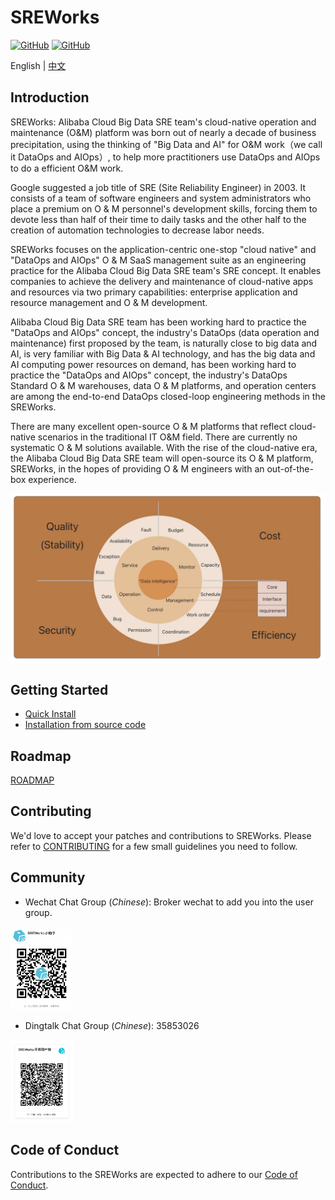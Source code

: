 # SREWorks

[![GitHub](https://img.shields.io/github/license/alibaba/sreworks)](./LICENSE)
[![GitHub](https://img.shields.io/github/repo-size/alibaba/sreworks)](#)

English | [中文](README-CN.md)

## Introduction

SREWorks: Alibaba Cloud Big Data SRE team's cloud-native operation and maintenance (O&M) platform was born out of nearly a decade of business precipitation, using the thinking of "Big Data and AI" for O&M work（we call it DataOps and AIOps）, to help more practitioners use DataOps and AIOps to do a efficient O&M work.

Google suggested a job title of SRE (Site Reliability Engineer) in 2003. It consists of a team of software engineers and system administrators who place a premium on O & M personnel's development skills, forcing them to devote less than half of their time to daily tasks and the other half to the creation of automation technologies to decrease labor needs.

SREWorks focuses on the application-centric one-stop "cloud native" and "DataOps and AIOps" O & M SaaS management suite as an engineering practice for the Alibaba Cloud Big Data SRE team's SRE concept. It enables companies to achieve the delivery and maintenance of cloud-native apps and resources via two primary capabilities: enterprise application and resource management and O & M development.

Alibaba Cloud Big Data SRE team has been working hard to practice the "DataOps and AIOps" concept, the industry's DataOps (data operation and maintenance) first proposed by the team, is naturally close to big data and AI, is very familiar with Big Data & AI technology, and has the big data and AI computing power resources on demand, has been working hard to practice the "DataOps and AIOps" concept, the industry's DataOps Standard O & M warehouses, data O & M platforms, and operation centers are among the end-to-end DataOps closed-loop engineering methods in the SREWorks.

There are many excellent open-source O & M platforms that reflect cloud-native scenarios in the traditional IT O&M field. There are currently no systematic O & M solutions available. With the rise of the cloud-native era, the Alibaba Cloud Big Data SRE team will open-source its O & M platform, SREWorks, in the hopes of providing O & M engineers with an out-of-the-box experience.

![image.png](paas/sw-frontend/docs/pictures/1650211430987-0df2e965-cb01-4509-a1fd-20b248db6a84.png)

## Getting Started

- [Quick Install](/paas/sw-frontend/docs/documents/rr5g10.md)
- [Installation from source code](/paas/sw-frontend/docs/documents/mzz07m.md)

## Roadmap

[ROADMAP](ROADMAP.md)

## Contributing

We'd love to accept your patches and contributions to SREWorks. Please refer to [CONTRIBUTING](CONTRIBUTING.md) for a few small guidelines you need to follow.

## Community

- Wechat Chat Group (*Chinese*): Broker wechat to add you into the user group.

<img src="/paas/sw-frontend/src/publicMedia/weixin.jpg" width="100" />

- Dingtalk Chat Group (*Chinese*): 35853026

<img src="/paas/sw-frontend/src/publicMedia/ding.jpg" width="100" />

## Code of Conduct

Contributions to the SREWorks are expected to adhere to our [Code of Conduct](CODE_OF_CONDUCT.md).
